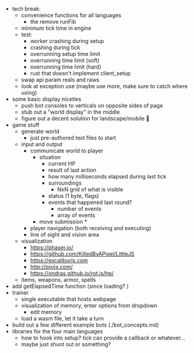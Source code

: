 * tech break: 
  * convenience functions for all languages
    * the remove runFib
  * minimum tick time in engine
  * test:
    * worker crashing during setup
    * crashing during tick
    * overrunning setup time limit
    * overrunning time limit (soft)
    * overrunning time limit (hard)
    * rust that doesn't implement client_setup
  * swap api param reals and raws
  * look at exception use (maybe use more, make sure to catch where using)
* some basic display niceties
  * push bot consoles to verticals on opposite sides of page
  * stub out a "world display" in the middle
  * figure out a decent solution for landscape/mobile 😬
* game stuff
  * generate world
    * just pre-authored text files to start
  * input and output
    * communicate world to player
      * situation
        * current HP
        * result of last action
        * how many milliseconds elapsed during last tick
        * surroundings
          * NxN grid of what is visible
        * status (1 byte, flags)
        * events that happened last round?
          * number of events
          * array of events
      * move submission
        * 
    * player navigation (both receiving and executing)
    * line of sight and vision area
  * visualization
    - https://phaser.io/
    - https://github.com/KilledByAPixel/LittleJS
    - https://excaliburjs.com
    - http://pixijs.com/
    - https://ondras.github.io/rot.js/hp/
  * items, weapons, armor, spells
* add getElapsedTime function (since loading? )
* trainer
  * single executable that hosts webpage
  * visualization of memory, enter options from dropdown
    * edit memory
  * load a wasm file, let it take a turn
* build out a few different example bots (./bot_concepts.md)
* libraries for the four main languages
  * how to hook into setup? tick can provide a callback or whatever... 
  * maybe just shunt out or something? 
